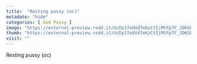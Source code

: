 ```yaml
---
title:  "Resting pussy (oc)"
metadate: "hide"
categories: [ God Pussy ]
image: "https://external-preview.redd.it/UcDy1feUVd7eKzCtIjMtFp7F_JDKGLARYN7G9orVkoM.jpg?auto=webp&s=8df0bfe23d1a27b1cfba529b279858b070a30731"
thumb: "https://external-preview.redd.it/UcDy1feUVd7eKzCtIjMtFp7F_JDKGLARYN7G9orVkoM.jpg?width=1080&crop=smart&auto=webp&s=4c97e071c055cfa8702a9826a1a7d85581223f7c"
visit: ""
---
```

Resting pussy (oc)
